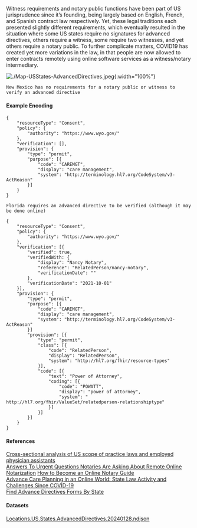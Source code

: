 
Witness requirements and notary public functions have been part of US jurisprudence since it’s founding, being largely based on English, French, and Spanish contract law respectively. Yet, these legal traditions each presented slightly different requirements, which eventually resulted in the situation where some US states require no signatures for advanced directives, others require a witness, some require two witnesses, and yet others require a notary public. To further complicate matters, COVID19 has created yet more variations in the law, in that people are now allowed to enter contracts remotely using online software services as a witness/notary intermediary.

![./Map-USStates-AdvancedDirectives.jpeg](./Map-USStates-AdvancedDirectives.jpeg){:width="100%"}

`New Mexico has no requirements for a notary public or witness to verify an advanced directive`  

#### Example Encoding  

```
{ 
    "resourceType": "Consent",
    "policy": {
        "authority": "https://www.wyo.gov/"
    },
    "verification": [],
    "provision": {
        "type": "permit",
        "purpose": [{
            "code": "CAREMGT",
            "display": "care management",
            "system": "http://terminology.hl7.org/CodeSystem/v3-ActReason"
        }]
    }
}
```

`Florida requires an advanced directive to be verified (although it may be done online)`

```
{ 
    "resourceType": "Consent",
    "policy": {
        "authority": "https://www.wyo.gov/"
    },
    "verification": [{
        "verified": true,
        "verifiedWith: {
            "display": "Nancy Notary",
            "reference": "RelatedPerson/nancy-notary",
            "verificationDate": ""
        },
        "verificationDate": "2021-10-01"
    }],
    "provision": {
        "type": "permit",
        "purpose": [{
            "code": "CAREMGT",
            "display": "care management",
            "system": "http://terminology.hl7.org/CodeSystem/v3-ActReason"
        }]
        "provision": [{
            "type": "permit",
            "class": [{
                "code": "RelatedPerson",
                "display": "RelatedPerson",
                "system": "http://hl7.org/fhir/resource-types"
            }],
            "code": [{
                "text": "Power of Attorney",
                "coding": [{
                    "code": "POWATT",
                    "display": "power of attorney",
                    "system": " http://hl7.org/fhir/ValueSet/relatedperson-relationshiptype"
                }]
            }]
        }]
    }
}
```

#### References  
[Cross-sectional analysis of US scope of practice laws and employed physician assistants](https://bmjopen.bmj.com/content/bmjopen/11/5/e043972.full.pdf)  
[Answers To Urgent Questions Notaries Are Asking About Remote Online Notarization](https://www.nationalnotary.org/notary-bulletin/blog/2020/03/answers-urgent-questions-notaries-ron) 
[How to Become an Online Notary Guide](https://onenotary.us/how-to-become-an-online-notary-guide/)  
[Advance Care Planning in an Online World: State Law Activity and Challenges Since COVID-19](https://blog.petrieflom.law.harvard.edu/2021/08/25/advance-care-planning-online-covid/)  
[Find Advance Directives Forms By State](https://www.aarp.org/caregiving/financial-legal/free-printable-advance-directives/)  
  

#### Datasets
[Locations.US.States.AdvancedDirectives.20240128.ndjson](Locations.US.States.AdvancedDirectives.20240128.ndjson)  